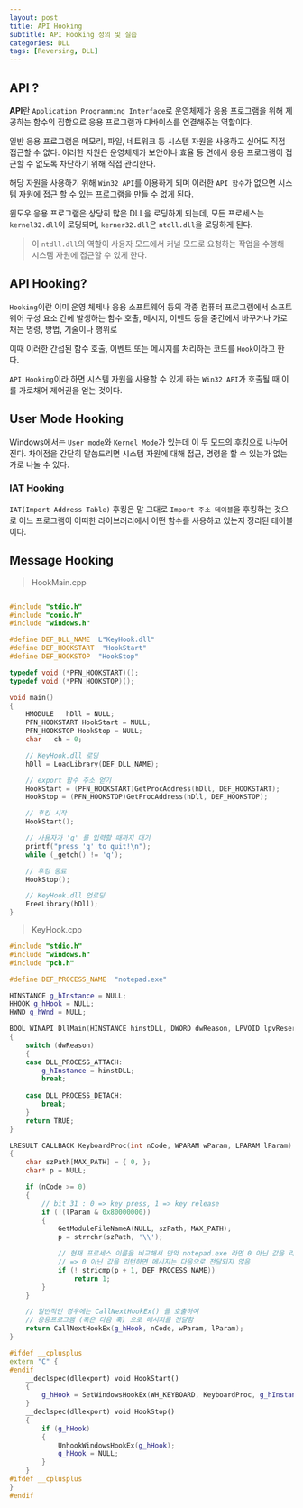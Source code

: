 ```yaml
---
layout: post
title: API Hooking
subtitle: API Hooking 정의 및 실습
categories: DLL
tags: [Reversing, DLL]
---
```


## API ?

**API**란 `Application Programming Interface`로 운영체제가 응용 프로그램을 위해 제공하는 함수의 집합으로 응용 프로그램과 디바이스를 연결해주는 역할이다.

일반 응용 프로그램은 메모리, 파일, 네트워크 등 시스템 자원을 사용하고 싶어도 직접 접근할 수 없다. 이러한 자원은 운영체제가 보안이나 효율 등 면에서 응용 프로그램이 접근할 수 없도록 차단하기 위해 직접 관리한다.

해당 자원을 사용하기 위해 `Win32 API`를 이용하게 되며 이러한 `API 함수`가 없으면 시스템 자원에 접근 할 수 있는 프로그램을 만들 수 없게 된다.

윈도우 응용 프로그램은 상당히 많은 DLL을 로딩하게 되는데, 모든 프로세스는 `kernel32.dll`이 로딩되며, `kerner32.dll`은 `ntdll.dll`을 로딩하게 된다.

> 이 `ntdll.dll`의 역할이 사용자 모드에서 커널 모드로 요청하는 작업을 수행해 시스템 자원에 접근할 수 있게 한다.

## API Hooking?

`Hooking`이란 이미 운영 체제나 응용 소프트웨어 등의 각종 컴퓨터 프로그램에서 소프트웨어 구성 요소 간에 발생하는 함수 호출, 메시지, 이벤트 등을 중간에서 바꾸거나 가로채는 명령, 방법, 기술이나 행위로

이때 이러한 간섭된 함수 호출, 이벤트 또는 메시지를 처리하는 코드를 `Hook`이라고 한다.

`API Hooking`이라 하면 시스템 자원을 사용할 수 있게 하는 `Win32 API`가 호출될 때 이를 가로채어 제어권을 얻는 것이다.


## User Mode Hooking

Windows에서는 `User mode`와 `Kernel Mode`가 있는데 이 두 모드의 후킹으로 나누어진다. 차이점을 간단히 말씀드리면 시스템 자원에 대해 접근, 명령을 할 수 있는가 없는가로 나눌 수 있다. 

### IAT Hooking

`IAT(Import Address Table)` 후킹은 말 그대로 `Import 주소 테이블`을 후킹하는 것으로 어느 프로그램이 어떠한 라이브러리에서 어떤 함수를 사용하고 있는지 정리된 테이블이다. 

## Message Hooking

> HookMain.cpp

```cpp

#include "stdio.h"
#include "conio.h"
#include "windows.h"

#define DEF_DLL_NAME  L"KeyHook.dll"
#define DEF_HOOKSTART  "HookStart"
#define DEF_HOOKSTOP  "HookStop"

typedef void (*PFN_HOOKSTART)();
typedef void (*PFN_HOOKSTOP)();

void main()
{
    HMODULE   hDll = NULL;
    PFN_HOOKSTART HookStart = NULL;
    PFN_HOOKSTOP HookStop = NULL;
    char   ch = 0;

    // KeyHook.dll 로딩
    hDll = LoadLibrary(DEF_DLL_NAME);

    // export 함수 주소 얻기
    HookStart = (PFN_HOOKSTART)GetProcAddress(hDll, DEF_HOOKSTART);
    HookStop = (PFN_HOOKSTOP)GetProcAddress(hDll, DEF_HOOKSTOP);

    // 후킹 시작
    HookStart();

    // 사용자가 'q' 를 입력할 때까지 대기
    printf("press 'q' to quit!\n");
    while (_getch() != 'q');

    // 후킹 종료
    HookStop();

    // KeyHook.dll 언로딩
    FreeLibrary(hDll);
}
```

> KeyHook.cpp

```cpp
#include "stdio.h"
#include "windows.h"
#include "pch.h"

#define DEF_PROCESS_NAME  "notepad.exe"

HINSTANCE g_hInstance = NULL;
HHOOK g_hHook = NULL;
HWND g_hWnd = NULL;

BOOL WINAPI DllMain(HINSTANCE hinstDLL, DWORD dwReason, LPVOID lpvReserved)
{
    switch (dwReason)
    {
    case DLL_PROCESS_ATTACH:
        g_hInstance = hinstDLL;
        break;
        
    case DLL_PROCESS_DETACH:
        break;
    }
    return TRUE;
}

LRESULT CALLBACK KeyboardProc(int nCode, WPARAM wParam, LPARAM lParam)
{
    char szPath[MAX_PATH] = { 0, };
    char* p = NULL;

    if (nCode >= 0)
    {
        // bit 31 : 0 => key press, 1 => key release
        if (!(lParam & 0x80000000))
        {
            GetModuleFileNameA(NULL, szPath, MAX_PATH);
            p = strrchr(szPath, '\\');

            // 현재 프로세스 이름을 비교해서 만약 notepad.exe 라면 0 아닌 값을 리턴함
            // => 0 아닌 값을 리턴하면 메시지는 다음으로 전달되지 않음
            if (!_stricmp(p + 1, DEF_PROCESS_NAME))
                return 1;
        }
    }

    // 일반적인 경우에는 CallNextHookEx() 를 호출하여
    // 응용프로그램 (혹은 다음 훅) 으로 메시지를 전달함
    return CallNextHookEx(g_hHook, nCode, wParam, lParam);
}

#ifdef __cplusplus
extern "C" {
#endif
    __declspec(dllexport) void HookStart()
    {
        g_hHook = SetWindowsHookEx(WH_KEYBOARD, KeyboardProc, g_hInstance, 0);
    }
    __declspec(dllexport) void HookStop()
    {
        if (g_hHook)
        {
            UnhookWindowsHookEx(g_hHook);
            g_hHook = NULL;
        }
    }
#ifdef __cplusplus
}
#endif
```